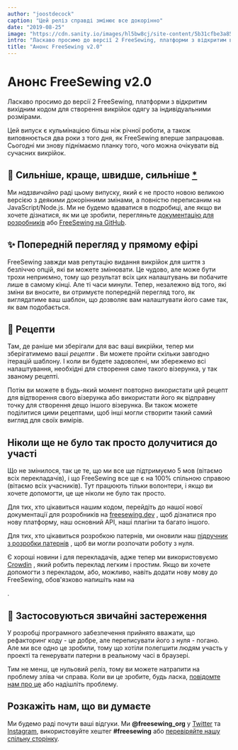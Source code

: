 ```yaml
---
author: "joostdecock"
caption: "Цей реліз справді змінює все докорінно"
date: "2019-08-25"
image: "https://cdn.sanity.io/images/hl5bw8cj/site-content/5b31cfbe3a85cee5519e12afe767ca3249588463-2000x1126.jpg"
intro: "Ласкаво просимо до версії 2 FreeSewing, платформи з відкритим вихідним кодом для створення викрійок одягу за індивідуальними розмірами."
title: "Анонс FreeSewing v2.0"
---
```



# Анонс FreeSewing v2.0

Ласкаво просимо до версії 2 FreeSewing, платформи з відкритим вихідним кодом для створення викрійок одягу за індивідуальними розмірами.

Цей випуск є кульмінацією більш ніж річної роботи, а також виповнюється два роки з того дня, як FreeSewing вперше запрацював. Сьогодні ми знову піднімаємо планку того, чого можна очікувати від сучасних викрійок.

## 🦄 Сильніше, краще, швидше, сильніше [\*](https://www.youtube.com/watch?v=GDpmVUEjagg)


Ми *надзвичайно* раді цьому випуску, який є не просто новою великою версією з деякими докорінними змінами, а повністю переписаним на JavaScript/Node.js.  Ми не будемо вдаватися в подробиці, але якщо ви хочете дізнатися, як ми це зробили, перегляньте [документацію для розробників](https://freesewing.dev) або [FreeSewing на GitHub](https://github.com/freesewing).


## ✨ Попередній перегляд у прямому ефірі

FreeSewing завжди мав репутацію видання викрійок для шиття з безліччю опцій, які ви можете змінювати. Це чудово, але може бути трохи неприємно, тому що результат всіх цих налаштувань ви побачите лише в самому кінці. Але ті часи минули. Тепер, незалежно від того, які зміни ви вносите, ви отримуєте попередній перегляд того, як виглядатиме ваш шаблон, що дозволяє вам налаштувати його саме так, як вам подобається.

## 🧂 Рецепти

Там, де раніше ми зберігали для вас ваші викрійки, тепер ми зберігатимемо ваші *рецепти* . Ви можете пройти скільки завгодно ітерацій шаблону. І коли ви будете задоволені, ми збережемо всі налаштування, необхідні для створення саме такого візерунка, у так званому рецепті.

Потім ви можете в будь-який момент повторно використати цей рецепт для відтворення свого візерунка або використати його як відправну точку для створення дещо іншого візерунка. Ви також можете поділитися цими рецептами, щоб інші могли створити такий самий вигляд для своїх вимірів.

## Ніколи ще не було так просто долучитися до участі

Що не змінилося, так це те, що ми все ще підтримуємо 5 мов (вітаємо всіх перекладачів), і що FreeSewing все ще є на 100% спільною справою (вітаємо всіх учасників). Тут працюють тільки волонтери, і якщо ви хочете допомогти, це ще ніколи не було так просто.

Для тих, хто цікавиться нашим кодом, перейдіть до нашої нової документації для розробників на [freesewing.dev](https://freesewing.dev) , щоб дізнатися про нову платформу, наш основний API, наші плагіни та багато іншого.

Для тих, хто цікавиться розробкою патернів, ми оновили наш [підручник з розробки патернів](https://freesewing.dev/tutorial) , щоб ви могли розпочати роботу з нуля.

Є хороші новини і для перекладачів, адже тепер ми використовуємо [Crowdin](https://crowdin.com/) , який робить переклад легким і простим. </a>Якщо ви хочете допомогти з перекладом, або, можливо, навіть додати нову мову до FreeSewing, обов'язково напишіть нам на

.</p> 



## 💩 Застосовуються звичайні застереження

У розробці програмного забезпечення прийнято вважати, що рефакторинг коду - це добре, але переписувати його з нуля - погано. Але ми все одно це зробили, тому що хотіли полегшити людям участь у проекті та генерувати патерни в реальному часі в браузері.

Тим не менш, це нульовий реліз, тому ви можете натрапити на проблему зліва чи справа. Коли ви це зробите, будь ласка, [повідомте нам про це](https://discord.freesewing.org/) або надішліть проблему. 



## Розкажіть нам, що ви думаєте

Ми будемо раді почути ваші відгуки. Ми **@freesewing\_org** у [Twitter](https://twitter.com/freesewing_org) та [Instagram](https://instagram.com/freesewing_org), використовуйте хештег **#freesewing** або [перевіряйте нашу спільну сторінку](/share).

